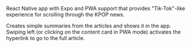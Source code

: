 React Native app with Expo and PWA support that provides "Tik-Tok"-like experience for scrolling through the KPOP news.

Creates simple summaries from the articles and shows it in the app. Swiping left (or clicking on the content card in PWA mode) activates the hyperlink to go to the full article.
